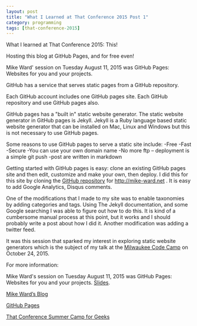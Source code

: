 ```yaml
---
layout: post  
title: "What I Learned at That Conference 2015 Post 1"
category: programming
tags: [that-conference-2015]
---
```


What I learned at That Conference 2015: This!

Hosting this blog at GitHub Pages, and for free even!

Mike Ward' session on Tuesday August 11, 2015 was GitHub Pages: Websites for you and your projects.

GitHub has a service that serves static pages from a GitHub repository.

Each GitHub account includes one GitHub pages site. Each GitHub repository and use GitHub pages also.

GitHub pages has a "built in" static website generator. The static website generator in GitHub pages is Jekyll.
Jekyll is a Ruby language based static website generator that can be installed on Mac, Linux and Windows but this is not necessary to use GitHub pages.

Some reasons to use GitHub pages to serve a static site include: 
-Free
-Fast
-Secure
-You can use your own domain name
-No more ftp – deployment is a simple git push
-post are written in markdown

Getting started with GitHub pages is easy: clone an existing GitHub pages site and then edit, customize and make your own, then deploy. I did this for this site by cloning the [GitHub repository](https://github.com/mike-ward/mike-ward.github.io ) for http://mike-ward.net .
It is easy to add Google Analytics, Disqus comments.

One of the modifications that I made to my site was to enable taxonomies by adding categories and tags. Using The Jekyll documentation, and some Google searching I was able to figure out how to do this. It is kind of a cumbersome manual process at this point, but it works and I should probably write a post about how I did it. Another modification was adding a twitter feed.

It was this session that sparked my interest in exploring static website generators which is the subject of my talk at the [Milwaukee Code Camp](http://www.milwaukeecodecamp.com) on October 24, 2015.

For more information:

Mike Ward's session on Tuesday August 11, 2015 was GitHub Pages: Websites for you and your projects. [Slides](http://mike-ward.net/talk-github-pages).

[Mike Ward’s Blog](http://mike-ward.net)

[GitHub Pages](https://pages.github.com)

[That Conference Summer Camp for Geeks](https://www.thatconference.com)
